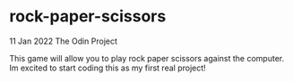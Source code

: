 # rock-paper-scissors
11 Jan 2022
The Odin Project

This game will allow you to play rock paper scissors against the computer. Im excited to start coding this as my first real project!

